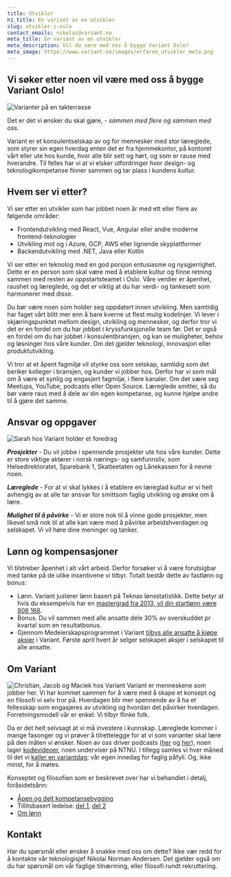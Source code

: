 ```yaml
---
title: Utvikler
h1_title: En variant av en utvikler
slug: utvikler-i-oslo
contact_emails: nikolai@variant.no
meta_title: En variant av en utvikler
meta_description: Vil du være med oss å bygge Variant Oslo?
meta_image: https://www.variant.no/images/erfaren_utvikler_meta.png
---
```


## Vi søker etter noen vil være med oss å bygge Variant Oslo!

![Varianter på en takterrasse](/images/utvikler-takterrasse.png)

Det er det vi ønsker du skal gjøre, _- sammen med flere og sammen med oss._

Variant er et konsulentselskap av og for mennesker med stor læreglede, som styrer sin egen hverdag enten det er fra hjemmekontor, på kontoret vårt eller ute hos kunde, hvor alle blir sett og hørt, og som er rause med hverandre. Til felles har vi at vi elsker utfordringer hvor design- og teknologikompetanse finner sammen og tar plass i kundens kultur.

## Hvem ser vi etter?

Vi ser etter en utvikler som har jobbet noen år med ett eller flere av følgende områder:

- Frontendutvikling med React, Vue, Angular eller andre moderne frontend-teknologier
- Utvikling mot og i Azure, GCP, AWS eller lignende skyplattformer
- Backendutvikling med .NET, Java eller Kotlin

Vi ser etter en teknolog med en god porsjon entusiasme og nysgjerrighet. Dette er en person som skal være med å etablere kultur og finne retning sammen med resten av oppstartsteamet i Oslo. Våre verdier er åpenhet, raushet og læreglede, og det er viktig at du har verdi- og tankesett som harmonerer med disse.

Du bør være noen som holder seg oppdatert innen utvikling. Men samtidig har faget vårt blitt mer enn å bare kverne ut flest mulig kodelinjer. Vi lever i skjæringspunktet mellom design, utvikling og mennesker, og derfor tror vi det er en fordel om du har jobbet i kryssfunksjonelle team før. Det er også en fordel om du har jobbet i konsulentbransjen, og kan se muligheter, behov og løsninger hos våre kunder. Om det gjelder teknologi, innovasjon eller produktutvikling.

Vi tror at et åpent fagmiljø vil styrke oss som selskap, samtidig som det beriker kolleger i bransjen, og kunder vi jobber hos. Derfor har vi som mål om å være et synlig og engasjert fagmiljø, i flere kanaler. Om det være seg Meetups, YouTube, podcasts eller Open Source. Læreglede smitter, så du bør være raus med å dele av din egen kompetanse, og kunne hjelpe andre til å gjøre det samme.

## Ansvar og oppgaver

<div class="left"><img alt="Sarah hos Variant holder et foredrag" src="/images/utvikler-sarah.png"/></div>

**_Prosjekter_** - Du vil jobbe i spennende prosjekter ute hos våre kunder. Dette er store viktige aktører i norsk nærings- og samfunnsliv, som Helsedirektoratet, Sparebank 1, Skatteetaten og Lånekassen for å nevne noen.

**_Læreglede_** - For at vi skal lykkes i å etablere en læreglad kultur er vi helt avhengig av at alle tar ansvar for smittsom faglig utvikling og ønske om å lære.

**_Mulighet til å påvirke_** - Vi er store nok til å vinne gode prosjekter, men likevel små nok til at alle kan være med å påvirke arbeidshverdagen og selskapet. Vi vil høre dine meninger og tanker.

## Lønn og kompensasjoner

Vi tilstreber åpenhet i alt vårt arbeid. Derfor forsøker vi å være forutsigbar med tanke på de ulike insentivene vi tilbyr. Totalt består dette av fastlønn og bonus:

- Lønn. Variant justerer lønn basert på Teknas lønsstatistikk. Dette betyr at hvis du eksempelvis har en [mastergrad fra 2013, vil din startlønn være 808 168](/kalkulator?year=2013&degree=masters).
- Bonus. Du vil sammen med alle ansatte dele 30% av overskuddet pr kvartal som en resultatbonus.
- Gjennom Medeierskapsprogrammet i Variant [tilbys alle ansatte å kjøpe aksjer](https://blog.variant.no/invitasjon-til-%C3%A5-kj%C3%B8pe-aksjer-i-variant-as-27a29a307cb2) i Variant. Første april hvert år selger selskapet aksjer i selskapet til alle ansatte.

## Om Variant

![Christian, Jacob og Maciek hos Variant](/images/utvikler-jacob.png)
Variant er menneskene som jobber her. Vi har kommet sammen for å være med å skape et konsept og en filosofi vi selv tror på. Hverdagen blir mer spennende av å ha et fellesskap som engasjeres av utvikling og hvordan det påvirker hverdagen. Forretningsmodell vår er enkel: Vi tilbyr flinke folk.

Da er det helt selvsagt at vi må investere i kunnskap. Læreglede kommer i mange fasonger og vi prøver å tilrettelegge for at vi som varianter skal lære på den måten vi ønsker. Noen av oss driver podcasts ([her](http://bartjs.io/tag/podcast-episode/) og [her](https://kortslutning.fun/)), noen lager [kodevideoer](https://youtube.com/kodesnutt), noen underviser på NTNU. I tillegg samles vi hver måned til det vi [kaller en variantdag](https://blog.variant.no/tagged/variantdag); vår egen innedag for faglig påfyll. Og, ikke minst, for å møtes.

Konseptet og filosofien som er beskrevet over har vi behandlet i detalj, foråsidetsånn:

- [Åpen og delt kompetansebygging](https://blog.variant.no/aapen-og-delt-kompetansebygging-c229771eee93)
- Tillitsbasert ledelse: [del 1](https://blog.variant.no/tillitsbasert-ledelse-del-1-hva-og-hvorfor-86f6aa485cf9), [del 2](https://blog.variant.no/tillitsbasert-ledelse-del-2-sette-retning-449452fcc6a6)
- [Om lønn](https://blog.variant.no/bonusutbetaling-og-l%C3%B8nnsjusteringer-c6d340f0a6d)

## Kontakt

Har du spørsmål eller ønsker å snakke med oss om dette? Ikke vær redd for å kontakte vår teknologisjef Nikolai Norman Andersen. Det gjelder også om du har spørsmål om vår faglige tilnærming, eller filosofi rundt rekruttering.
